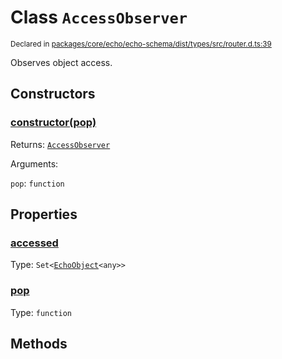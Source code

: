 # Class `AccessObserver`
<sub>Declared in [packages/core/echo/echo-schema/dist/types/src/router.d.ts:39]()</sub>


Observes object access.


## Constructors
### [constructor(pop)]()



Returns: <code>[AccessObserver](/api/@dxos/client/classes/AccessObserver)</code>

Arguments: 

`pop`: <code>function</code>


## Properties
### [accessed]()
Type: <code>Set&lt;[EchoObject](/api/@dxos/client/classes/EchoObject)&lt;any&gt;&gt;</code>

### [pop]()
Type: <code>function</code>


## Methods
